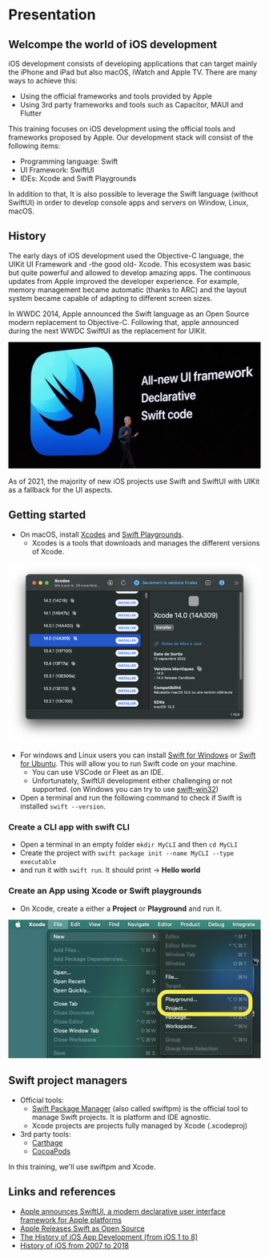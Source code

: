 # Presentation

## Welcompe the world of iOS development

iOS development consists of developing applications that can target mainly the iPhone and iPad but also macOS, iWatch and Apple TV.
There are many ways to achieve this:

- Using the official frameworks and tools provided by Apple
- Using 3rd party frameworks and tools such as Capacitor, MAUI and Flutter

This training focuses on iOS development using the official tools and frameworks proposed by Apple.
Our development stack will consist of the following items:

- Programming language: Swift
- UI Framework: SwiftUI
- IDEs: Xcode and Swift Playgrounds

In addition to that, It is also possible to leverage the Swift language (without SwiftUI) in order to develop console apps and servers on Window, Linux, macOS.

## History

The early days of iOS development used the Objective-C language, the UIKit UI Framework and -the good old- Xcode.
This ecosystem was basic but quite powerful and allowed to develop amazing apps.
The continuous updates from Apple improved the developer experience.
For example, memory management became automatic (thanks to ARC) and the layout system became capable of adapting to different screen sizes.

In WWDC 2014, Apple announced the Swift language as an Open Source modern replacement to Objective-C.
Following that, apple announced during the next WWDC SwiftUI as the replacement for UIKit.

![swiftui](../assets/swiftui-framework-wwdc.jpg)

As of 2021, the majority of new iOS projects use Swift and SwiftUI with UIKit as a fallback for the UI aspects.

## Getting started

- On macOS, install [Xcodes]() and [Swift Playgrounds](https://apps.apple.com/us/app/swift-playgrounds/id1496833156?mt=12).
  - Xcodes is a tools that downloads and manages the different versions of Xcode.

![xcodes](../assets/xcodes.png)

- For windows and Linux users you can install [Swift for Windows](https://swiftforwindows.github.io/) or [Swift for Ubuntu](https://swift.org/download/#releases). This will allow you to run Swift code on your machine.
  - You can use VSCode or Fleet as an IDE.
  - Unfortunately, SwiftUI development either challenging or not supported. (on Windows you can try to use [swift-win32](https://github.com/compnerd/swift-win32))
- Open a terminal and run the following command to check if Swift is installed `swift --version`.

### Create a CLI app with swift CLI

- Open a terminal in an empty folder `mkdir MyCLI` and then `cd MyCLI`
- Create the project with `swift package init --name MyCLI --type executable`
- and run it with `swift run`. It should print -> **Hello world**

### Create an App using Xcode or Swift playgrounds

- On Xcode, create a either a **Project** or **Playground** and run it.

![xcode-new-project.png](../assets/xcode-new-project.png)

## Swift project managers

- Official tools:
  - [Swift Package Manager](https://swift.org/package-manager/) (also called swiftpm) is the official tool to manage Swift projects. It is platform and IDE agnostic.
  - Xcode projects are projects fully managed by Xcode (.xcodeproj)
- 3rd party tools:
  - [Carthage](https://github.com/Carthage/Carthage)
  - [CocoaPods](https://cocoapods.org/)

In this training, we'll use swiftpm and Xcode.

## Links and references

- [Apple announces SwiftUI, a modern declarative user interface framework for Apple platforms](https://9to5mac.com/2019/06/03/apple-announces-swiftui-a-modern-declarative-user-interface-framework-for-apple-platforms/)
- [Apple Releases Swift as Open Source](https://www.apple.com/newsroom/2015/12/03Apple-Releases-Swift-as-Open-Source/)
- [The History of iOS App Development (from iOS 1 to 8)](https://www.sutori.com/en/story/the-history-of-ios-app-development--hzFfwkD2KYLaa5WrxsrUFGMh)
- [History of iOS from 2007 to 2018](https://www.timetoast.com/timelines/history-of-ios)